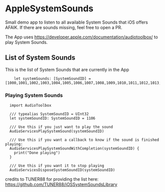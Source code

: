# AppleSystemSounds

Small demo app to listen to all available System Sounds that iOS offers AFAIK. If there are sounds missing, feel free to open a PR. 

The App uses https://developer.apple.com/documentation/audiotoolbox/ to play System Sounds. 

## List of System Sounds

This is the list of System Sounds that are currently in the App

```
    let systemSounds: [SystemSoundID] = [1000,1001,1002,1003,1004,1005,1006,1007,1008,1009,1010,1011,1012,1013,1014,1015,1016,1020,1021,1022,1023,1024,1025,1026,1027,1028,1029,1030,1031,1032,1033,1034,1035,1036,1050,1051,1052,1053,1054,1055,1057,1070,1071,1072,1073,1074,1075,1100,1101,1102,1103,1104,1105,1106,1107,1108,1109,1110,1111,1112,1113,1114,1115,1116,1117,1118,1150,1151,1152,1153,1154,1200,1201,1202,1203,1204,1205,1206,1207,1208,1209,1210,1211,1254,1255,1256,1257,1258,1259,1300,1301,1302,1303,1304,1305,1306,1307,1308,1309,1310,1311,1312,1313,1314,1315,1320,1321,1322,1323,1324,1325,1326,1327,1328,1329,1330,1331,1332,1333,1334,1335,1336,1350,1351,4095]
```

### Playing System Sounds
```
  import AudioToolbox

  /// typealias SystemSoundID = UInt32
  let systemSoundID: SystemSoundID = 1106

  /// Use this if you just want to play the sound
  AudioServicesPlaySystemSound(systemSoundID)

  /// Use this if you want a callback to know if the sound is finished playing:
  AudioServicesPlaySystemSoundWithCompletion(systemSoundID) {
    print("Done playing")
  }

  /// Use this if you want it to stop playing
  AudioServicesDisposeSystemSoundID(systemSoundID)

```


credits to TUNER88 for providing the list here: https://github.com/TUNER88/iOSSystemSoundsLibrary
